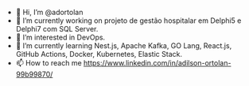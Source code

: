 - 👋 Hi, I’m @adortolan
- 🔭 I’m currently working on projeto de gestão hospitalar em Delphi5 e Delphi7 com SQL Server.
- 👀 I’m interested in DevOps.
- 🌱 I’m currently learning Nest.js, Apache Kafka, GO Lang, React.js, GitHub Actions, Docker, Kubernetes, Elastic Stack. 
- 📫 How to reach me https://www.linkedin.com/in/adilson-ortolan-99b99870/


<!---
adortolan/adortolan is a ✨ special ✨ repository because its `README.md` (this file) appears on your GitHub profile.
You can click the Preview link to take a look at your changes.
--->
